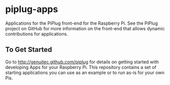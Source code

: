 piplug-apps
===========

Applications for the PiPlug front-end for the Raspberry Pi.  See the PiPlug project on GitHub for more information on the front-end that allows dynamic contributions for applications.

To Get Started
--------------

Go to http://genuitec.github.com/piplug for details on getting started with developing Apps for your Raspberry Pi.  This repository contains a set of starting applications you can use as an example or to run as-is for your own Pis. 

